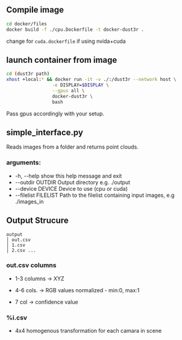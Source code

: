   

## Compile image

``` bash
cd docker/files
docker build -f ./cpu.Dockerfile -t docker-dust3r .
```
  
change for  ```cuda.dockerfile``` if using nvida+cuda

  

## launch container from image

  
``` bash
cd (dust3r path)
xhost +local:* && docker run -it -v ./:/dust3r --network host \
				 -e DISPLAY=$DISPLAY \
				 --gpus all \
				 docker-dust3r \
				 bash
```
Pass gpus accordingly with your setup.

## simple_interface.py
Reads images from a folder and returns point clouds.

### arguments:
- -h, --help           show this help message and exit
- --outdir OUTDIR      Output directory e.g. ./output
- --device DEVICE      Device to use (cpu or cuda)
- --filelist FILELIST  Path to the filelist containing input images, e.g ./images_in


## Output Strucure

  

```
output
│ out.csv
│ 1.csv
│ 2.csv ...
```

### out.csv columns
- 1-3 columns -> XYZ

- 4-6 cols. -> RGB values normalized - min:0, max:1

- 7 col -> confidence value

### %i.csv

- 4x4 homogenous transformation for each camara in scene